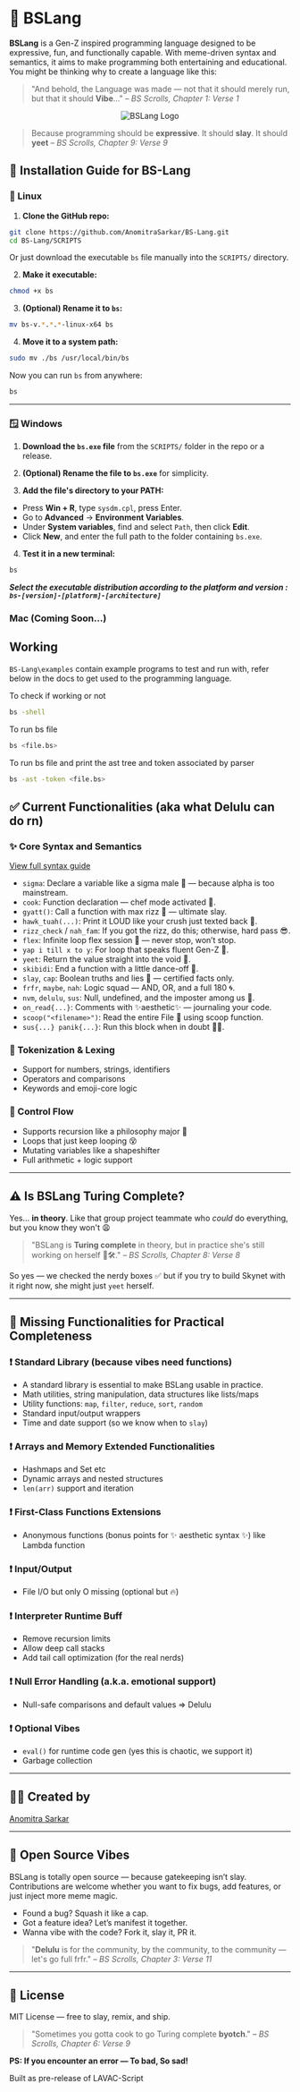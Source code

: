 # 📜 BSLang

**BSLang** is a Gen-Z inspired programming language designed to be expressive, fun, and functionally capable. With meme-driven syntax and semantics, it aims to make programming both entertaining and educational. You might be thinking why to create a language like this:

> "And behold, the Language was made — not that it should merely run, but that it should **Vibe**..." 
> – *BS Scrolls, Chapter 1: Verse 1*

<p align="center">
<img src="logo-bs-lang-main.png" alt="BSLang Logo" />
</p>

> Because programming should be **expressive**. It should **slay**. It should **yeet**
> – *BS Scrolls, Chapter 9: Verse 9*

## 🚀 Installation Guide for BS-Lang

### 🐧 Linux

1. **Clone the GitHub repo:**

```bash
git clone https://github.com/AnomitraSarkar/BS-Lang.git
cd BS-Lang/SCRIPTS
```

Or just download the executable `bs` file manually into the `SCRIPTS/` directory.

2. **Make it executable:**

```bash
chmod +x bs
```

3. **(Optional) Rename it to `bs`:**

```bash
mv bs-v.*.*.*-linux-x64 bs
```

4. **Move it to a system path:**

```bash
sudo mv ./bs /usr/local/bin/bs
```

Now you can run `bs` from anywhere:

```bash
bs
```

---

### 🪟 Windows

1. **Download the `bs.exe` file** from the `SCRIPTS/` folder in the repo or a release.

2. **(Optional) Rename the file to `bs.exe`** for simplicity.

3. **Add the file's directory to your PATH:**

- Press **Win + R**, type `sysdm.cpl`, press Enter.
- Go to **Advanced** → **Environment Variables**.
- Under **System variables**, find and select `Path`, then click **Edit**.
- Click **New**, and enter the full path to the folder containing `bs.exe`.

4. **Test it in a new terminal:**

```cmd
bs
```

<b><i>Select the executable distribution according to the platform and version : `bs-[version]-[platform]-[architecture]` </i></b>

### Mac (Coming Soon...)

## Working

`BS-Lang\examples` contain example programs to test and run with, refer below in the docs to get used to the programming language.

To check if working or not

```bash
bs -shell
```

To run bs file

```bash
bs <file.bs>
```

To run bs file and print the ast tree and token associated by parser

```bash
bs -ast -token <file.bs>
```

## ✅ Current Functionalities (aka what Delulu can do rn)

### ✨ Core Syntax and Semantics

[View full syntax guide](docs/SYNTAX.md)

- `sigma`: Declare a variable like a sigma male 🧠 — because alpha is too mainstream.
- `cook`: Function declaration — chef mode activated 🍳.
- `gyatt()`: Call a function with max rizz 👑 — ultimate slay.
- `hawk_tuah(...)`: Print it LOUD like your crush just texted back 📢.
- `rizz_check` / `nah_fam`: If you got the rizz, do this; otherwise, hard pass 😎.
- `flex`: Infinite loop flex session 💪 — never stop, won’t stop.
- `yap i till x to y`: For loop that speaks fluent Gen-Z 🧢.
- `yeet`: Return the value straight into the void 🚀.
- `skibidi`: End a function with a little dance-off 🎤.
- `slay`, `cap`: Boolean truths and lies 💅 — certified facts only.
- `frfr`, `maybe`, `nah`: Logic squad — AND, OR, and a full 180 🌀.
- `nvm`, `delulu`, `sus`: Null, undefined, and the imposter among us 🤨.
- `on_read{...}`: Comments with ✨aesthetic✨ — journaling your code.
- `scoop("<filename>")`: Read the entire File 📂 using scoop function.
- `sus{...} panik{...}`: Run this block when in doubt 😵‍💫.

### 🧠 Tokenization & Lexing

- Support for numbers, strings, identifiers
- Operators and comparisons
- Keywords and emoji-core logic

### 🔁 Control Flow

- Supports recursion like a philosophy major 🤯
- Loops that just keep looping 😵
- Mutating variables like a shapeshifter
- Full arithmetic + logic support

---

## ⚠️ Is BSLang Turing Complete?

Yes... **in theory**. Like that group project teammate who _could_ do everything, but you know they won't 😩

> "BSLang is **Turing complete** in theory, but in practice she's still working on herself 💅🛠️." 
> – *BS Scrolls, Chapter 8: Verse 8*

So yes — we checked the nerdy boxes ✅ but if you try to build Skynet with it right now, she might just `yeet` herself.

---

## 🔧 Missing Functionalities for Practical Completeness

### ❗ Standard Library (because vibes need functions)

- A standard library is essential to make BSLang usable in practice.
- Math utilities, string manipulation, data structures like lists/maps
- Utility functions: `map`, `filter`, `reduce`, `sort`, `random`
- Standard input/output wrappers
- Time and date support (so we know when to `slay`)

### ❗ Arrays and Memory Extended Functionalities

- Hashmaps and Set etc
- Dynamic arrays and nested structures
- `len(arr)` support and iteration

### ❗ First-Class Functions Extensions

- Anonymous functions (bonus points for ✨ aesthetic syntax ✨) like Lambda function

### ❗ Input/Output

- File I/O but only O missing (optional but 🔥)

### ❗ Interpreter Runtime Buff

- Remove recursion limits
- Allow deep call stacks
- Add tail call optimization (for the real nerds)

### ❗ Null Error Handling (a.k.a. emotional support)

- Null-safe comparisons and default values => Delulu

### ❗ Optional Vibes

- `eval()` for runtime code gen (yes this is chaotic, we support it)
- Garbage collection

---

## 👨‍💻 Created by

[Anomitra Sarkar](https://github.com/AnomitraSarkar)

---

## 🤝 Open Source Vibes

BSLang is totally open source — because gatekeeping isn’t slay. Contributions are welcome whether you want to fix bugs, add features, or just inject more meme magic.

- Found a bug? Squash it like a cap.
- Got a feature idea? Let’s manifest it together.
- Wanna vibe with the code? Fork it, slay it, PR it.

> "**Delulu** is for the community, by the community, to the community — let's go full frfr." 
> – *BS Scrolls, Chapter 3: Verse 11*

---

## 📄 License

MIT License — free to slay, remix, and ship.

> "Sometimes you gotta cook to go Turing complete **byotch**." 
> – *BS Scrolls, Chapter 6: Verse 9*

<b> PS: If you encounter an error — To bad, So sad! </b>

Built as pre-release of LAVAC-Script 